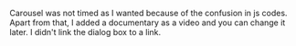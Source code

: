 Carousel was not timed as I wanted because of the confusion in js codes. Apart from that, I added a documentary as a video and you can change it later. I didn't link the dialog box to a link.
